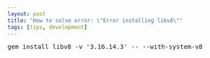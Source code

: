 ```yaml
---
layout: post
title: "How to solve error: \"Error installing libv8\""
tags: [tips, development]
---
```

<pre>
gem install libv8 -v '3.16.14.3' -- --with-system-v8
</pre>